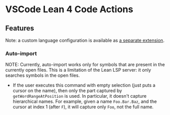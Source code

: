 # VSCode Lean 4 Code Actions

## Features

<!-- Describe specific features of your extension including screenshots of your extension in action. Image paths are relative to this README file.

For example if there is an image subfolder under your extension project workspace:

\!\[feature X\]\(images/feature-x.png\)

> Tip: Many popular extensions utilize animations. This is an excellent way to show off your extension! We recommend short, focused animations that are easy to follow. -->

Note: a custom language configuration is available as [a separate extension](https://github.com/DenisGorbachev/vscode-lean4-language-configuration).

### Auto-import

NOTE: Currently, auto-import works only for symbols that are present in the currently open files. This is a limitation of the Lean LSP server: it only searches symbols in the open files.

* If the user executes this command with empty selection (just puts a cursor on the name), then only the part captured by `getWordRangeAtPosition` is used. In particular, it doesn't capture hierarchical names. For example, given a name `Foo.Bar.Baz`, and the cursor at index 1 (after `F`), it will capture only `Foo`, not the full name.

<!-- ## Following extension guidelines

Ensure that you've read through the extensions guidelines and follow the best practices for creating your extension.

* [Extension Guidelines](https://code.visualstudio.com/api/references/extension-guidelines)
 -->
